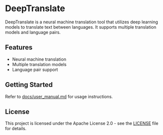 # DeepTranslate

DeepTranslate is a neural machine translation tool that utilizes deep learning models to translate text between languages. It supports multiple translation models and language pairs.

## Features
- Neural machine translation
- Multiple translation models
- Language pair support

## Getting Started
Refer to [docs/user_manual.md](docs/user_manual.md) for usage instructions.

## License
This project is licensed under the Apache License 2.0 - see the [LICENSE](LICENSE) file for details.
